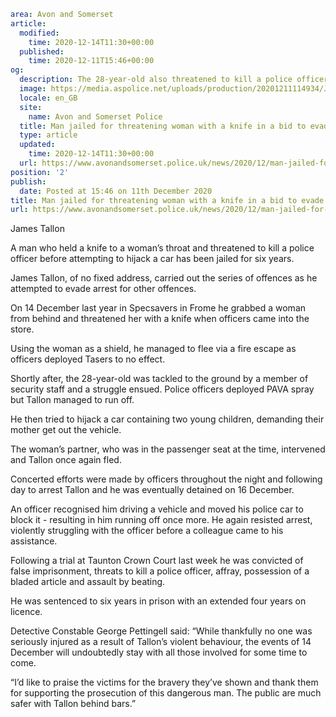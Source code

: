 ```yaml
area: Avon and Somerset
article:
  modified:
    time: 2020-12-14T11:30+00:00
  published:
    time: 2020-12-11T15:46+00:00
og:
  description: The 28-year-old also threatened to kill a police officer before attempting to hijack a car.
  image: https://media.aspolice.net/uploads/production/20201211114934/James-Tallon.jpg
  locale: en_GB
  site:
    name: Avon and Somerset Police
  title: Man jailed for threatening woman with a knife in a bid to evade arrest in Frome | Avon and Somerset Police
  type: article
  updated:
    time: 2020-12-14T11:30+00:00
  url: https://www.avonandsomerset.police.uk/news/2020/12/man-jailed-for-threatening-woman-with-a-knife-in-a-bid-to-evade-arrest-in-frome/
position: '2'
publish:
  date: Posted at 15:46 on 11th December 2020
title: Man jailed for threatening woman with a knife in a bid to evade arrest in Frome | Avon and Somerset Police
url: https://www.avonandsomerset.police.uk/news/2020/12/man-jailed-for-threatening-woman-with-a-knife-in-a-bid-to-evade-arrest-in-frome/
```

James Tallon

A man who held a knife to a woman’s throat and threatened to kill a police officer before attempting to hijack a car has been jailed for six years.

James Tallon, of no fixed address, carried out the series of offences as he attempted to evade arrest for other offences.

On 14 December last year in Specsavers in Frome he grabbed a woman from behind and threatened her with a knife when officers came into the store.

Using the woman as a shield, he managed to flee via a fire escape as officers deployed Tasers to no effect.

Shortly after, the 28-year-old was tackled to the ground by a member of security staff and a struggle ensued. Police officers deployed PAVA spray but Tallon managed to run off.

He then tried to hijack a car containing two young children, demanding their mother get out the vehicle.

The woman’s partner, who was in the passenger seat at the time, intervened and Tallon once again fled.

Concerted efforts were made by officers throughout the night and following day to arrest Tallon and he was eventually detained on 16 December.

An officer recognised him driving a vehicle and moved his police car to block it - resulting in him running off once more. He again resisted arrest, violently struggling with the officer before a colleague came to his assistance.

Following a trial at Taunton Crown Court last week he was convicted of false imprisonment, threats to kill a police officer, affray, possession of a bladed article and assault by beating.

He was sentenced to six years in prison with an extended four years on licence.

Detective Constable George Pettingell said: “While thankfully no one was seriously injured as a result of Tallon’s violent behaviour, the events of 14 December will undoubtedly stay with all those involved for some time to come.

“I’d like to praise the victims for the bravery they’ve shown and thank them for supporting the prosecution of this dangerous man. The public are much safer with Tallon behind bars.”
